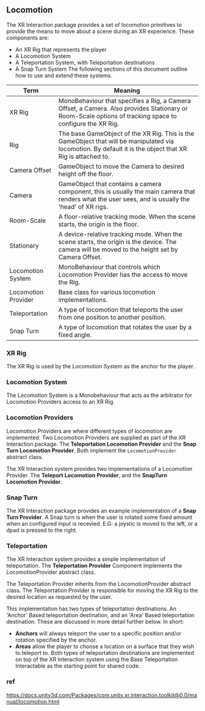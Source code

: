 ## Locomotion
The XR Interaction package provides a set of locomotion primitives to provide the means to move about a scene during an XR experience. These components are:

- An XR Rig that represents the player
- A Locomotion System
- A Teleportation System, with Teleportation destinations
- A Snap Turn System
The following sections of this document outline how to use and extend these systems.



| Term | Meaning |
| --- | --- |
| XR Rig | MonoBehaviour that specifies a Rig, a Camera Offset, a Camera. Also provides Stationary or Room-Scale options of tracking space to configure the XR Rig. |
| Rig | The base GameObject of the XR Rig. This is the GameObject that will be manipulated via locomotion. By default it is the object that XR Rig is attached to. |
| Camera Offset | GameObject to move the Camera to desired height off the floor. |
| Camera | GameObject that contains a camera component, this is usually the main camera that renders what the user sees, and is usually the 'head' of XR rigs. |
| Room-Scale | A floor-relative tracking mode. When the scene starts, the origin is the floor. |
| Stationary | A device-relative tracking mode. When the scene starts, the origin is the device. The camera will be moved to the height set by Camera Offset. |
| Locomotion System | MonoBehaviour that controls which Locomotion Provider has the access to move the Rig. |
| Locomotion Provider | Base class for various locomotion implementations. |
| Teleportation | A type of locomotion that teleports the user from one position to another position. |
| Snap Turn | A type of locomotion that rotates the user by a fixed angle. |

### XR Rig
The XR Rig is used by the Locomotion System as the anchor for the player.

### Locomotion System
The Locomotion System is a Monobehaviour that acts as the arbitrator for Locomotion Providers access to an XR Rig.

### Locomotion Providers
Locomotion Providers are where different types of locomotion are implemented. Two Locomotion Providers are supplied as part of the XR Interaction package. The **Teleportation Locomotion Provider** and the **Snap Turn Locomotion Provider**. Both implement the `LocomotionProvider` abstract class.

The XR Interaction system provides two implementations of a Locomotion Provider. The **Teleport Locomotion Provider**, and the **SnapTurn Locomotion Provider**.

### Snap Turn
The XR Interaction package provides an example implementation of a **Snap Turn Provider**. A Snap turn is when the user is rotated some fixed amount when an configured input is recevied. E.G: a joystic is moved to the left, or a dpad is pressed to the right.

### Teleportation
The XR Interaction system provides a simple implementation of teleportation. The **Teleportation Provider** Component implements the LocomotionProvider abstract class.

The Teleportation Provider inherits from the LocomotionProvider abstract class. The Teleportation Provider is responsible for moving the XR Rig to the desired location as requested by the user.

This implementation has two types of teleportation destinations. An 'Anchor' Based teleportation destination, and an 'Area' Based teleportation destination. These are discussed in more detail further below. In short:

- **Anchors** will always teleport the user to a specific position and/or rotation specified by the anchor.
- **Areas** allow the player to choose a location on a surface that they wish to teleport to.
Both types of teleportation destinations are implemented on top of the XR Interaction system using the Base Teleportation Interactable as the starting point for shared code.

### ref
https://docs.unity3d.com/Packages/com.unity.xr.interaction.toolkit@0.0/manual/locomotion.html
